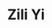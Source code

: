 ---
# Display name
title: Zili Yi
home_page: https://scholar.google.es/citations?user=XC6Z56AAAAAJ

# Is this the primary user of the site?
superuser: false

highlight_name: false
---